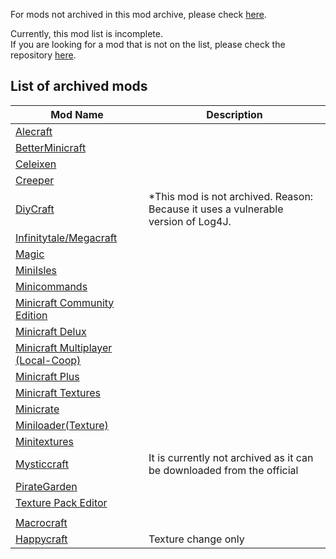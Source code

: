
For mods not archived in this mod archive, please check [here](https://github.com/FurnishedChunk/Minicraft-Mod-Archives/blob/master/README.md#unarchived-mod-list).  

Currently, this mod list is incomplete.  
If you are looking for a mod that is not on the list, please check the repository [here](https://github.com/FurnishedChunk/Minicraft-Mod-Archives/blob/master/Minicraft%20Mods/).  

## List of archived mods  

| Mod Name | Description |
| ---- | ---- |
| [Alecraft](https://github.com/FurnishedChunk/Minicraft-Mod-Archives/blob/master/Minicraft%20Mods/Alecraft/readme.md) |  |
| [BetterMinicraft](https://github.com/FurnishedChunk/Minicraft-Mod-Archives/tree/master/Minicraft%20Mods/BetterMinicraft/readme.md) |  |
| [Celeixen](https://github.com/FurnishedChunk/Minicraft-Mod-Archives/tree/master/Minicraft%20Mods/Celeixen/readme.md) |  |
| [Creeper](https://github.com/FurnishedChunk/Minicraft-Mod-Archives/tree/master/Minicraft%20Mods/Creeper/readme.md) |  |
| [DiyCraft](https://github.com/FurnishedChunk/Minicraft-Mod-Archives/tree/master/Minicraft%20Mods/DiyCraft/readme.md) | *This mod is not archived. Reason: Because it uses a vulnerable version of Log4J. |
| [Infinitytale/Megacraft](https://github.com/FurnishedChunk/Minicraft-Mod-Archives/tree/master/Minicraft%20Mods/Infinitytale%20%26%20Megacraft/readme.md) |  |
| [Magic](https://github.com/FurnishedChunk/Minicraft-Mod-Archives/tree/master/Minicraft%20Mods/Magic/readme.md) |  |
| [MiniIsles](https://github.com/FurnishedChunk/Minicraft-Mod-Archives/tree/master/Minicraft%20Mods/MiniIsles/readme.md) |  |
| [Minicommands](https://github.com/FurnishedChunk/Minicraft-Mod-Archives/tree/master/Minicraft%20Mods/Minicommands/readme.md) |  |
| [Minicraft Community Edition](https://github.com/FurnishedChunk/Minicraft-Mod-Archives/tree/master/Minicraft%20Mods/Minicraft%20Community%20Edition/readme.md) |  |
| [Minicraft Delux](https://github.com/FurnishedChunk/Minicraft-Mod-Archives/tree/master/Minicraft%20Mods/Minicraft%20Delux/readme.md) |  |
| [Minicraft Multiplayer (Local-Coop)](https://github.com/FurnishedChunk/Minicraft-Mod-Archives/tree/master/Minicraft%20Mods/Minicraft%20Multiplayer%20(Local-Coop)/readme.md) |  |
| [Minicraft Plus](https://github.com/FurnishedChunk/Minicraft-Mod-Archives/tree/master/Minicraft%20Mods/Minicraft%20Plus/readme.md) |  |
| [Minicraft Textures](https://github.com/FurnishedChunk/Minicraft-Mod-Archives/tree/master/Minicraft%20Mods/Minicraft%20Textures%20Prototype/readme.md) |  |
| [Minicrate](https://github.com/FurnishedChunk/Minicraft-Mod-Archives/tree/master/Minicraft%20Mods/Minicrate/readme.md) |  |
| [Miniloader(Texture)](https://github.com/FurnishedChunk/Minicraft-Mod-Archives/tree/master/Minicraft%20Mods/Miniloader(texture)/readme.md) |  |
| [Minitextures](https://github.com/FurnishedChunk/Minicraft-Mod-Archives/tree/master/Minicraft%20Mods/Minitextures/readme.md) |  |
| [Mysticcraft](https://github.com/FurnishedChunk/Minicraft-Mod-Archives/tree/master/Minicraft%20Mods/Mysticcraft/readme.md) | It is currently not archived as it can be downloaded from the official |
| [PirateGarden](https://github.com/FurnishedChunk/Minicraft-Mod-Archives/tree/master/Minicraft%20Mods/PirateGarden/readme.md) |  |
| [Texture Pack Editor](https://github.com/FurnishedChunk/Minicraft-Mod-Archives/tree/master/Minicraft%20Mods/Texture%20Pack%20Editor/readme.md) |  |
| [](/readme.md) |  |
| [Macrocraft](https://github.com/FurnishedChunk/Minicraft-Mod-Archives/blob/master/Minicraft%20Mods/Macrocraft(1.0).jar) |  |
| [Happycraft](https://github.com/FurnishedChunk/Minicraft-Mod-Archives/raw/refs/heads/master/Minicraft%20Mods/Happycraft%201.1.jar) | Texture change only |